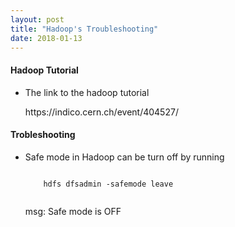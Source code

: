```yaml
---
layout: post
title: "Hadoop's Troubleshooting"
date: 2018-01-13
---
```


<h4>Hadoop Tutorial</h4>
<ul>
  <li><p>The link to the hadoop tutorial</p>
  https://indico.cern.ch/event/404527/
</ul>
<h4>Trobleshooting</h4>
<ul>
  <li><p>Safe mode in Hadoop can be turn off by running</p>
    <pre><code>
    hdfs dfsadmin -safemode leave
    </code></pre>
    <p>msg: Safe mode is OFF</p>
</ul>

